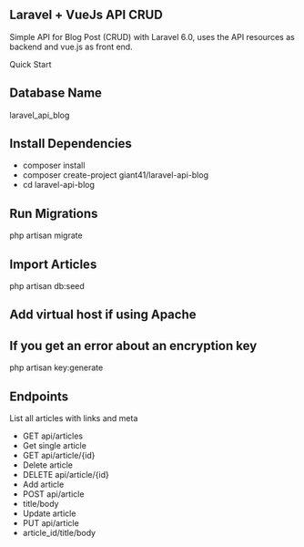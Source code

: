 ## Laravel + VueJs API CRUD 
<p>Simple API for Blog Post (CRUD) with Laravel 6.0, uses the API resources as backend and vue.js as front end. </p>

Quick Start
## Database Name 
laravel_api_blog

## Install Dependencies
- composer install
- composer create-project giant41/laravel-api-blog
- cd laravel-api-blog

## Run Migrations
php artisan migrate

## Import Articles
php artisan db:seed

## Add virtual host if using Apache

## If you get an error about an encryption key
php artisan key:generate

## Endpoints
List all articles with links and meta

- GET api/articles
- Get single article
- GET api/article/{id}
- Delete article
- DELETE api/article/{id}
- Add article
- POST api/article
- title/body
- Update article
- PUT api/article
- article_id/title/body
